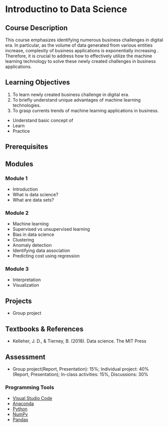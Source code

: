 # Introductino to Data Science

## Course Description

This course emphasizes identifying numerous business challenges in digital era. In particular, as the volume of data generated from various entities increase, complexity of business applications is exponentially increasing . Therefore, it is crucial to address how to effectively utilize the machine learning technology to solve these newly created challenges in business applications.

## Learning Objectives

1.	To learn newly created business challenge in digital era.
2.	To briefly understand unique advantages of machine learning technologies.
3.	To grasp currents trends of machine learning applications in business.

- Understand basic concept of 
- Learn 
- Practice

## Prerequisites

## Modules

### Module 1
- Introduction
- What is data science?
- What are data sets?

### Module 2
- Machine learning
- Supervised vs unsupervised learning
- Bias in data science
- Clustering
- Anomaly detection
- Identifying data association
- Predicting cost using regression

### Module 3
- Interpretation
- Visualization

## Projects

- Group project

## Textbooks & References

- Kelleher, J. D., & Tierney, B. (2018). Data science. The MIT Press

## Assessment

- Group project(Report, Presentation): 15%; Individual project: 40% (Report, Presentation); In-class activities: 15%, Discussions: 30%

### Programming Tools

- [Visual Studio Code](https://code.visualstudio.com/)
- [Anaconda](https://www.anaconda.com/)
- [Python](https://www.python.org/)
- [NumPy](https://numpy.org/)
- [Pandas](https://pandas.pydata.org/)